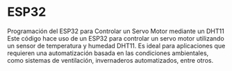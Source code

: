 # ESP32
Programación del ESP32 para Controlar un Servo Motor mediante un DHT11
Este código hace uso de un ESP32 para controlar un servo motor utilizando un sensor de temperatura y humedad DHT11. Es ideal para aplicaciones que requieren una automatización basada en las condiciones ambientales, como sistemas de ventilación, invernaderos automatizados, entre otros.
